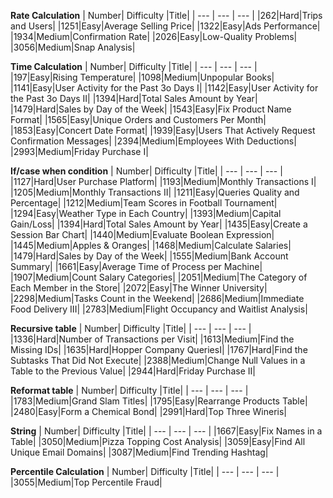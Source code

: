 **Rate Calculation**
| Number| Difficulty |Title|
| ---   | ---        | --- |
|262|Hard|Trips and Users|
|1251|Easy|Average Selling Price|
|1322|Easy|Ads Performance|
|1934|Medium|Confirmation Rate|
|2026|Easy|Low-Quality Problems|
|3056|Medium|Snap Analysis|


**Time Calculation**
| Number| Difficulty |Title|
| ---   | ---        | --- |
|197|Easy|Rising Temperature|
|1098|Medium|Unpopular Books|
|1141|Easy|User Activity for the Past 3o Days I|
|1142|Easy|User Activity for the Past 3o Days II|
|1394|Hard|Total Sales Amount by Year|
|1479|Hard|Sales by Day of the Week|
|1543|Easy|Fix Product Name Format|
|1565|Easy|Unique Orders and Customers Per Month|
|1853|Easy|Concert Date Format|
|1939|Easy|Users That Actively Request Confirmation Messages|
|2394|Medium|Employees With Deductions|
|2993|Medium|Friday Purchase I|

**If/case when condition**
| Number| Difficulty |Title|
| ---   | ---        | --- |
|1127|Hard|User Purchase Platform|
|1193|Medium|Monthly Transactions I|
|1205|Medium|Monthly Transactions II|
|1211|Easy|Queries Quality and Percentage|
|1212|Medium|Team Scores in Football Tournament|
|1294|Easy|Weather Type in Each Country|
|1393|Medium|Capital Gain/Loss|
|1394|Hard|Total Sales Amount by Year|
|1435|Easy|Create a Session Bar Chart|
|1440|Medium|Evaluate Boolean Expression|
|1445|Medium|Apples & Oranges|
|1468|Medium|Calculate Salaries|
|1479|Hard|Sales by Day of the Week|
|1555|Medium|Bank Account Summary|
|1661|Easy|Average Time of Process per Machine|
|1907|Medium|Count Salary Categories|
|2051|Medium|The Category of Each Member in the Store|
|2072|Easy|The Winner University|
|2298|Medium|Tasks Count in the Weekend|
|2686|Medium|Immediate Food Delivery III|
|2783|Medium|Flight Occupancy and Waitlist Analysis|


**Recursive table**
| Number| Difficulty |Title|
| ---   | ---        | --- |
|1336|Hard|Number of Transactions per Visit|
|1613|Medium|Find the Missing IDs|
|1635|Hard|Hopper Company QueriesI|
|1767|Hard|Find the Subtasks That Did Not Execute|
|2388|Medium|Change Null Values in a Table to the Previous Value|
|2944|Hard|Friday Purchase II|

**Reformat table**
| Number| Difficulty |Title|
| ---   | ---        | --- |
|1783|Medium|Grand Slam Titles|
|1795|Easy|Rearrange Products Table|
|2480|Easy|Form a Chemical Bond|
|2991|Hard|Top Three Wineris|


**String**
| Number| Difficulty |Title|
| ---   | ---        | --- |
|1667|Easy|Fix Names in a Table|
|3050|Medium|Pizza Topping Cost Analysis|
|3059|Easy|Find All Unique Email Domains|
|3087|Medium|Find Trending Hashtag|

**Percentile Calculation**
| Number| Difficulty |Title|
| ---   | ---        | --- |
|3055|Medium|Top Percentile Fraud|
